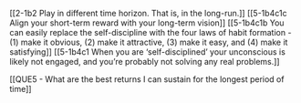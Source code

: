 [[2-1b2 Play in different time horizon. That is, in the long-run.]]
[[5-1b4c1c Align your short-term reward with your long-term vision]]
[[5-1b4c1b You can easily replace the self-discipline with the four laws of habit formation - (1) make it obvious, (2) make it attractive, (3) make it easy, and (4) make it satisfying]]
[[5-1b4c1 When you are ‘self-disciplined’ your unconscious is likely not engaged, and you’re probably not solving any real problems.]]

[[QUE5 - What are the best returns I can sustain for the longest period of time]]